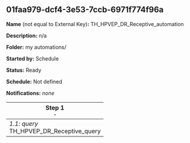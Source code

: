 ## 01faa979-dcf4-3e53-7ccb-6971f774f96a

**Name** (not equal to External Key)**:** TH_HPVEP_DR_Receptive_automation

**Description:** n/a

**Folder:** my automations/

**Started by:** Schedule

**Status:** Ready

**Schedule:** Not defined

**Notifications:** _none_


| Step 1<br>_<small>-</small>_ |
| --- |
| _1.1: query_<br>TH_HPVEP_DR_Receptive_query |
